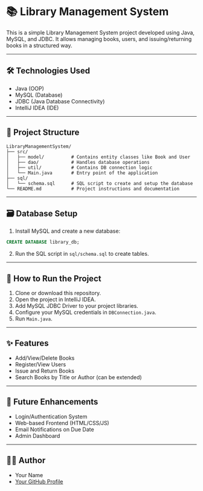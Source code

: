 # 📚 Library Management System

This is a simple Library Management System project developed using Java, MySQL, and JDBC. It allows managing books, users, and issuing/returning books in a structured way.

---

## 🛠 Technologies Used
- Java (OOP)
- MySQL (Database)
- JDBC (Java Database Connectivity)
- IntelliJ IDEA (IDE)

---

## 🧱 Project Structure
```
LibraryManagementSystem/
├── src/
│   ├── model/          # Contains entity classes like Book and User
│   ├── dao/            # Handles database operations
│   ├── util/           # Contains DB connection logic
│   └── Main.java       # Entry point of the application
├── sql/
│   └── schema.sql      # SQL script to create and setup the database
└── README.md           # Project instructions and documentation
```

---

## 🗃️ Database Setup
1. Install MySQL and create a new database:
```sql
CREATE DATABASE library_db;
```
2. Run the SQL script in `sql/schema.sql` to create tables.

---

## 🚀 How to Run the Project
1. Clone or download this repository.
2. Open the project in IntelliJ IDEA.
3. Add MySQL JDBC Driver to your project libraries.
4. Configure your MySQL credentials in `DBConnection.java`.
5. Run `Main.java`.

---

## ✨ Features
- Add/View/Delete Books
- Register/View Users
- Issue and Return Books
- Search Books by Title or Author (can be extended)

---

## 📌 Future Enhancements
- Login/Authentication System
- Web-based Frontend (HTML/CSS/JS)
- Email Notifications on Due Date
- Admin Dashboard

---

## 👨‍💻 Author
- Your Name
- [Your GitHub Profile](https://github.com/yourprofile)